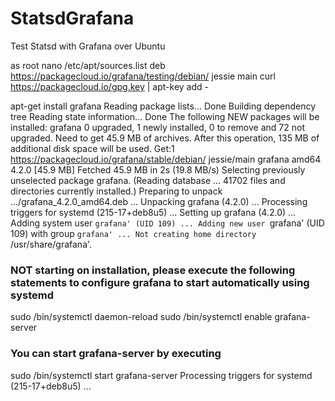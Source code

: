 # StatsdGrafana
Test Statsd with Grafana over Ubuntu

as root
nano /etc/apt/sources.list
deb https://packagecloud.io/grafana/testing/debian/ jessie main
curl https://packagecloud.io/gpg.key | apt-key add -

apt-get install grafana
Reading package lists... Done
Building dependency tree
Reading state information... Done
The following NEW packages will be installed:
  grafana
0 upgraded, 1 newly installed, 0 to remove and 72 not upgraded.
Need to get 45.9 MB of archives.
After this operation, 135 MB of additional disk space will be used.
Get:1 https://packagecloud.io/grafana/stable/debian/ jessie/main grafana amd64 4.2.0 [45.9 MB]
Fetched 45.9 MB in 2s (19.8 MB/s)
Selecting previously unselected package grafana.
(Reading database ... 41702 files and directories currently installed.)
Preparing to unpack .../grafana_4.2.0_amd64.deb ...
Unpacking grafana (4.2.0) ...
Processing triggers for systemd (215-17+deb8u5) ...
Setting up grafana (4.2.0) ...
Adding system user `grafana' (UID 109) ...
Adding new user `grafana' (UID 109) with group `grafana' ...
Not creating home directory `/usr/share/grafana'.
### NOT starting on installation, please execute the following statements to configure grafana to start automatically using systemd
 sudo /bin/systemctl daemon-reload
 sudo /bin/systemctl enable grafana-server
### You can start grafana-server by executing
 sudo /bin/systemctl start grafana-server
Processing triggers for systemd (215-17+deb8u5) ...

